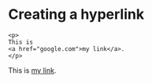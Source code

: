 # Creating a hyperlink

```
<p> 
This is 
<a href="google.com">my link</a>.
</p>
```
<p> 
This is 
<a href="google.com">my link</a>.
</p>